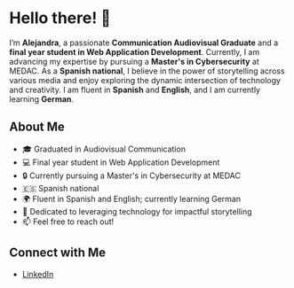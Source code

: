 # Hello there! 👋

I’m **Alejandra**, a passionate **Communication Audiovisual Graduate** and a **final year student in Web Application Development**. Currently, I am advancing my expertise by pursuing a **Master's in Cybersecurity** at MEDAC. As a **Spanish national**, I believe in the power of storytelling across various media and enjoy exploring the dynamic intersection of technology and creativity. I am fluent in **Spanish** and **English**, and I am currently learning **German**.

## About Me

- 🎓 Graduated in Audiovisual Communication
- 💻 Final year student in Web Application Development
- 🔒 Currently pursuing a Master's in Cybersecurity at MEDAC
- 🇪🇸 Spanish national
- 🌍 Fluent in Spanish and English; currently learning German
- 🌟 Dedicated to leveraging technology for impactful storytelling
- 📫 Feel free to reach out!

## Connect with Me

- [LinkedIn](https://www.linkedin.com/in/alejandra-l%C3%B3pez-vidal-179a82215/)
